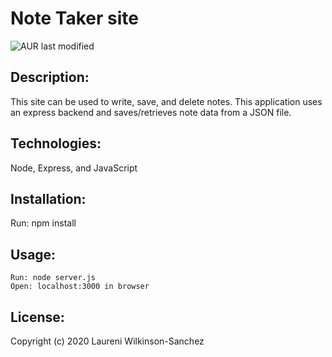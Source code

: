 # Note Taker site

  ![AUR last modified](https://img.shields.io/aur/last-modified/google-Chrome?color=teal&style=plastic)

  ## Description:
  This site can be used to write, save, and delete notes. This application uses an express backend and saves/retrieves note data from a JSON file.

  ## Technologies:
  Node, Express, and JavaScript

  ##  Installation:
  Run: npm install

  ## Usage:
    Run: node server.js
    Open: localhost:3000 in browser

  ## License: 
  Copyright (c) 2020 Laureni Wilkinson-Sanchez